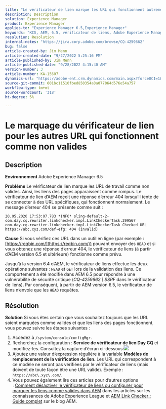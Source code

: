 ```yaml
---
title: "Le vérificateur de lien marque les URL qui fonctionnent autrement comme non valides"
description: Description
solution: Experience Manager
product: Experience Manager
applies-to: "Experience Manager 6.5,Experience Manager"
keywords: "KCS, AEM, 6.5, vérificateur de liens, Adobe Experience Manager, URL, marquage, non valide"
resolution: Resolution
internal-notes: "https://jira.corp.adobe.com/browse/CQ-4259662"
bug: false
article-created-by: Jim Menn
article-created-date: "9/27/2022 5:25:16 PM"
article-published-by: Jim Menn
article-published-date: "9/28/2022 4:15:40 AM"
version-number: 3
article-number: KA-15607
dynamics-url: "https://adobe-ent.crm.dynamics.com/main.aspx?forceUCI=1&pagetype=entityrecord&etn=knowledgearticle&id=0cdea759-893e-ed11-9db1-0022480866ad"
source-git-commit: 601bc11510fbed850354a0a077064d576e54a757
workflow-type: tm+mt
source-wordcount: '318'
ht-degree: 5%

---
```


# Le marquage du vérificateur de lien pour les autres URL qui fonctionnent comme non valides

## Description


<b>Environnement</b>
Adobe Experience Manager 6.5

<b>Problème</b>
Le vérificateur de lien marque les URL de travail comme non valides.
Ainsi, les liens des pages apparaissent comme rompus.
Le vérificateur de lien d’AEM reçoit une réponse d’erreur 404 lorsqu’il tente de se connecter à des URL spécifiques, qui fonctionnent normalement. Le message d’erreur 404 se présente comme suit :


```
20.05.2020 17:53:07.783 *INFO* sling-default-2-com.day.cq.rewriter.linkchecker.impl.LinkCheckerTask.299567 com.day.cq.rewriter.linkchecker.impl.LinkCheckerTask Checked URL https://abc.xyz.com/def-efg: 404 (invalid)
```




<b>Cause</b>
Si vous vérifiez ces URL dans un outil en ligne (par exemple : [https://reqbin.com/](https://reqbin.com/)) pouvant envoyer des `HEAD` et si vous obtenez une réponse d’erreur 404, le vérificateur de liens (à partir d’AEM version 6.5 et ultérieure) fonctionne comme prévu.

Jusqu’à la version 6.4 d’AEM, le vérificateur de liens effectue les deux opérations suivantes : `HEAD` et `GET` lors de la validation des liens.
Ce comportement a été modifié dans AEM 6.5 pour répondre à une vulnérabilité de sécurité critique (*CQ-4259662 | SSRF* dans le vérificateur de liens).
Par conséquent, à partir de AEM version 6.5, le vérificateur de liens n’envoie que les `HEAD` requêtes.


## Résolution


<b>Solution</b>
Si vous êtes certain que vous souhaitez toujours que les URL soient marquées comme valides et que les liens des pages fonctionnent, vous pouvez suivre les étapes suivantes :

1. Accédez à `/system/console/configMgr`.
2. Recherchez la configuration : <b>Service de vérificateur de lien Day CQ </b>et modifiez-les. Consultez la capture d’écran ci-dessous:![](https://adobe.sharepoint.com/sites/D365EntAttachments/knowledgearticle/AEM%206-5%20-%20Link%20Checker%20marking%20otherwise%20working%20URLs%20as%20invalid_33E795C65D9EEA11A812000D3A3038A2/LinkChecker_AEM65_image.jpg)
3. Ajoutez une valeur d’expression régulière à la variable <b>Modèles de remplacement de la vérification de lien</b>. Les URL qui correspondent à ce modèle ne seront pas vérifiées par le vérificateur de liens (mais doivent de toute façon être une URL valide). Exemple : `https://abc\.xyz\.com/`.
4. Vous pouvez également lire ces articles pour d’autres options : [Comment désactiver le vérificateur de liens ou configurer pour marquer les liens comme valides dans AEM](https://experienceleague.adobe.com/docs/experience-cloud-kcs/kbarticles/KA-16563.html?lang=fr) dans les articles sur les connaissances de Adobe Experience League et [AEM Link Checker : Guide complet](https://experienceleaguecommunities.adobe.com/t5/adobe-experience-manager-blogs/aem-link-checker-comprehensive-guide/ba-p/290779) sur le blog AEM.


